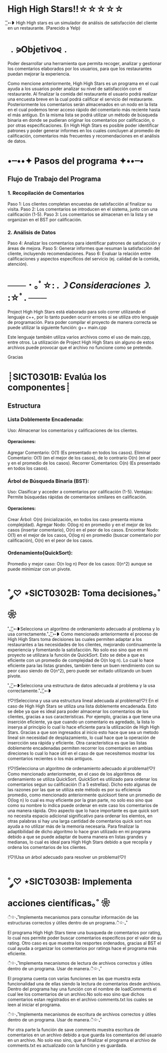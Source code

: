 # High High Stars!!☆☆☆☆☆

 ͟͟͞͞➳❥ High High stars es un simulador de análisis de satisfacción del cliente en un restaurante. (Parecido a Yelp)
# ﹒⪩Objetivo⪨﹒
Poder desarrollar una herramienta que permita recoger, analizar y gestionar los comentarios elaborados por los usuarios, para que los restaurantes puedan mejorar la experiencia.

Como mencione anteriormente, High High Stars es un programa en el cual ayuda a los usuarios poder analizar su nivel de satisfacción con el restaurante. Al finalizar la comida del restaurante el usuario podrá realizar una encuesta breve en la cual podrá calificar el servicio del restaurante. Posteriormente los comentarios serán almacenados en un nodo en la lista en el cual podemos tener acceso rápido del comentario más reciente hasta el más antiguo. En la misma lista se podrá utilizar un método de búsqueda binaria en donde se pudieran originar los comentarios por calificación, o por otras especificaciones. En High High Stars es posible poder identificar patrones y poder generar informes en los cuales concluyen al promedio de calificación, comentarios más frecuentes y recomendaciones en el análisis de datos.

# •┈••✦ Pasos del programa ✦••┈•

## Flujo de Trabajo del Programa
### 1. Recopilación de Comentarios
Paso 1: Los clientes completan encuestas de satisfacción al finalizar su visita.
Paso 2: Los comentarios se introducen en el sistema, junto con una calificación (1-5).
Paso 3: Los comentarios se almacenan en la lista y se organizan en el BST por calificación.
### 2. Análisis de Datos
Paso 4: Analizar los comentarios para identificar patrones de satisfacción y áreas de mejora.
Paso 5: Generar informes que resuman la satisfacción del cliente, incluyendo recomendaciones.
Paso 6: Evaluar la relación entre calificaciones y aspectos específicos del servicio (ej. calidad de la comida, atención).

# ─── ･ ｡ﾟ☆: *.☽ Consideraciones☽.* :☆ﾟ. ───
Project High High Stars está elaborado para solo correr utilizando el lenguaje c++, por lo tanto pueden ocurrir errores si se utiliza otro lenguaje de programación. Para poder compilar el proyecto de manera correcta se puede utilizar la siguiente función: g++ main.cpp

Este lenguaje también utiliza varios archivos como el uso de main.cpp, entre otros. La utilización de Project High High Stars sin alguno de estos archivos puede provocar que el archivo no funcione como se pretende.

Gracias

# ┊SICT0301B: Evalúa los componentes┊

## Estructura
### Lista Doblemente Encadenada:
Uso: Almacenar los comentarios y calificaciones de los clientes.
#### Operaciones:
Agregar Comentario: O(1) (Es presentado en todos los casos).
Eliminar Comentario: O(1) (en el mejor de los casos), de lo contrario O(n) (en el peor y en el promedio de los casos).
Recorrer Comentarios: O(n) (Es presentado en todos los casos).
### Árbol de Búsqueda Binaria (BST):
Uso: Clasificar y acceder a comentarios por calificación (1-5).
Ventajas: Permite búsquedas rápidas de comentarios similares en calificación.
#### Operaciones:
Crear Árbol: O(n) (inicialización, en todos los caso presenta misma complejidad).
Agregar Nodo: O(log n) en promedio y en el mejor de los casos (insertar comentario), O(n) en el peor de los casos.
Encontrar Nodo: O(1) en el mejor de los casos, O(log n) en promedio (buscar comentario por calificación), O(n) en el peor de los casos.
### Ordenamiento(QuickSort):
Promedio y mejor caso: O(n log n)
Peor de los casos: 0(n^2) aunque se puede minimizar con un pivote.


# ˚ ༘♡ ⋆SICT0302B: Toma decisiones｡˚ ❀


˚₊· ͟͟͞͞➳❥Selecciona un algoritmo de ordenamiento adecuado al problema y lo usa correctamente.˚₊· ͟͟͞͞➳❥
Como mencionado anteriormente el proceso de High High Stars toma decisiones las cuales permiten adaptar a los restaurantes a las necesidades de los clientes, mejorando continuamente la experiencia y fomentando la satisfacción. No solo eso sino que en mi proyecto se utilizara la función de QuickSort. Esto se debe a que es eficiente con un promedio de complejidad de O(n log n). Lo cual lo hace eficiente para las listas grandes, también tiene un buen rendimiento con su peor caso siendo de O(n^2), pero puede ser evitado utilizando un buen pivote. 

˚₊· ͟͟͞͞➳❥Selecciona una estructura de datos adecuada al problema y la usa correctamente.˚₊· ͟͟͞͞➳❥

𖨆♡𖨆Selecciona y usa una estructura lineal adecuada al problema𖨆♡𖨆
En el caso de High High Stars se utiliza una lista doblemente encadenada. Esto se debe ya que es ideal para poder almacenar los comentarios de los clientes, gracias a sus caracteristicas. Por ejemplo, gracias a que tiene una inserción eficiente, ya que cuando un comentario es agredado, la lista lo inserya al principio lo cual lo hace eficiente para la utilización de High High Stars. Gracias a que son ingresados al inicio esto hace que sea un metodo lineal sin necesidad de desplazamiento, lo cual hace que la operación de insercción sea rápida y eficiente. Otra caracteristica es que las listas doblemente encadenadas permiten recorrer los comentarios en ambias direciones lo cual lo hace útil en el caso de que necesitemos mostrar los comentarios recientes o los más antiguos. 

𖨆♡𖨆Selecciona un algoritmo de ordenamiento adecuado al problema𖨆♡𖨆
Como mencionado anteriormente, en el caso de los algoritmos de ordenamiento se utiliza QuickSort. QuickSort es utilizado para ordenar los comentarios segun su calificación (1 a 5 estrellas). Dicho esto algunas de las razones por las que se utiliza este método es por su eficiencia promedio, como mencionado anteriormente quicksort tiene un promedio de O(log n) lo cual es muy eficiente por la gran parte, no solo eso sino que como su nombre lo indica puede ordenar en este caso los comentarios de una manera rápida. Otro aspecto que lo hace importante es que quick sort no necesita espacio adicional significativo para ordenar los elemtos, en otras palabras si hay una larga cantidad de comentarios quick sort nos ayuda a no utilizar más de la memoria necesaria. Para finalizar la adaptibilidad de dicho algoritmo lo hace gran utilizado en mi programa debido a que se puede adaptar de buena manera en listas grandes y medianas, lo cual es ideal para High High Stars debido a que recopila y ordena los comentarios de los clientes.

𖨆♡𖨆Usa un árbol adecuado para resolver un problema𖨆♡𖨆



# ˚ ༘♡ ⋆SICT0303B: Implementa acciones científicas｡˚ ❀

ੈ✩‧₊˚Implementa mecanismos para consultar información de las estructuras correctos y útiles dentro de un programa.ੈ✩‧₊˚

El programa High High Stars tiene una busqueda de comentarios por rating, lo cual nos permite poder buscar comentarios especificos por el valor de su rating. Otro caso es que muestra los resportes ordenados, gracias al BST el cual ayuda a organizar los comentarios por ratings hace el programa más eficiente. 

ੈ✩‧₊˚Implementa mecanismos de lectura de archivos correctos y útiles dentro de un programa. Usar de manera.ੈ✩‧₊˚

El programa cuenta con varias funciones en las que muestra esta funcionalidad una de ellas siendo la lectura de comentarios desde archivos. Dentro del programa hay una función con el nombre de loadComments el cual lee los comentarios de un archivo.No solo eso sino que dichos comentarios estan registrados en el archivo comments.txt los cuales se leen al iniciar el programa.


ੈ✩‧₊˚Implementa mecanismos de escritura de archivos correctos y útiles dentro de un programa. Usar de manera.ੈ✩‧₊˚

 Por otra parte la función de save comments muestra escritura de comentarios en un archivo debido a que guarda los comentarios del usuario en un archivo. No solo eso sino, que al finalizar el programa el archivo de comments.txt es actualizado con la función y es guardada.
